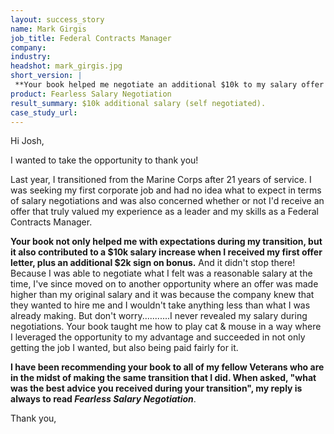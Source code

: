 ```yaml
---
layout: success_story
name: Mark Girgis
job_title: Federal Contracts Manager
company: 
industry: 
headshot: mark_girgis.jpg
short_version: |
 **Your book helped me negotiate an additional $10k to my salary offer!**
product: Fearless Salary Negotiation
result_summary: $10k additional salary (self negotiated).
case_study_url: 
---
```


Hi Josh,

I wanted to take the opportunity to thank you!

Last year, I transitioned from the Marine Corps after 21 years of service. I was seeking my first corporate job and had no idea what to expect in terms of salary negotiations and was also concerned whether or not I'd receive an offer that truly valued my experience as a leader and my skills as a Federal Contracts Manager.

**Your book not only helped me with expectations during my transition, but it also contributed to a $10k salary increase when I received my first offer letter, plus an additional $2k sign on bonus.** And it didn't stop there! Because I was able to negotiate what I felt was a reasonable salary at the time, I've since moved on to another opportunity where an offer was made higher than my original salary and it was because the company knew that they wanted to hire me and I wouldn't take anything less than what I was already making. But don't worry...........I never revealed my salary during negotiations. Your book taught me how to play cat & mouse in a way where I leveraged the opportunity to my advantage and succeeded in not only getting the job I wanted, but also being paid fairly for it.

**I have been recommending your book to all of my fellow Veterans who are in the midst of making the same transition that I did. When asked, "what was the best advice you received during your transition", my reply is always to read _Fearless Salary Negotiation_**.

Thank you,